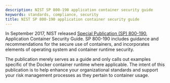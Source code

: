 ```yaml
---
description: NIST SP 800-190 application container security guide
keywords: standards, compliance, security
title: NIST SP 800-190 application container security guide
---
```


In September 2017, NIST released [Special Publication (SP)
800-190](https://csrc.nist.gov/publications/detail/sp/800-190/final),
Application Container Security Guide. SP 800-190 includes guidance and
recommendations for the secure use of containers, and incorporates elements of
operating system and container runtime security.

The publication merely serves as a guide and only calls out examples specific of
the Docker container runtime where applicable. The intent of this publication is
to help enhance your organizational standards and support your risk
management processes as they pertain to container usage.
